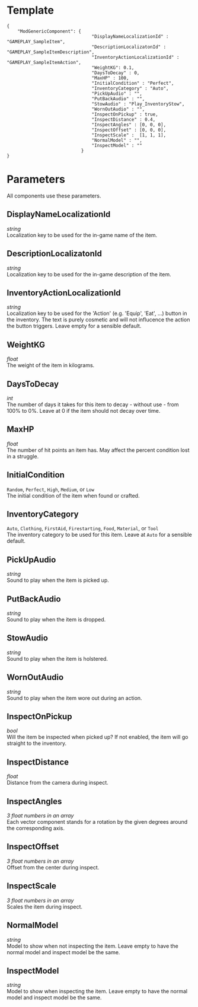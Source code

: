# Template

```
{
    "ModGenericComponent": {
                                "DisplayNameLocalizationId" : "GAMEPLAY_SampleItem",
                                "DescriptionLocalizatonId" : "GAMEPLAY_SampleItemDescription",
                                "InventoryActionLocalizationId" : "GAMEPLAY_SampleItemAction",
                                "WeightKG": 0.1,
                                "DaysToDecay" : 0,
                                "MaxHP" : 100,
                                "InitialCondition" : "Perfect",
                                "InventoryCategory" : "Auto",
                                "PickUpAudio" : "",
                                "PutBackAudio" : "",
                                "StowAudio" : "Play_InventoryStow",
                                "WornOutAudio" : "",
                                "InspectOnPickup" : true,
                                "InspectDistance" : 0.4,
                                "InspectAngles" : [0, 0, 0],
                                "InspectOffset" : [0, 0, 0],
                                "InspectScale" :  [1, 1, 1],
                                "NormalModel" : "",
                                "InspectModel" : ""
                            }
}
```

# Parameters

All components use these parameters.

## DisplayNameLocalizationId
*string*<br/>
Localization key to be used for the in-game name of the item.

## DescriptionLocalizatonId
*string*<br/>
Localization key to be used for the in-game description of the item.

## InventoryActionLocalizationId
*string*<br/>
Localization key to be used for the 'Action' (e.g. 'Equip', 'Eat', ...) button in the inventory. The text is purely cosmetic and will not influcence the action the button triggers. Leave empty for a sensible default.

## WeightKG
*float*<br/>
The weight of the item in kilograms.

## DaysToDecay
*int*<br/>
The number of days it takes for this item to decay - without use - from 100% to 0%. Leave at 0 if the item should not decay over time.

## MaxHP
*float*<br/>
The number of hit points an item has. May affect the percent condition lost in a struggle.

## InitialCondition
`Random`, `Perfect`, `High`, `Medium`, or `Low`<br/>
The initial condition of the item when found or crafted.

## InventoryCategory
`Auto`, `Clothing`, `FirstAid`, `Firestarting`, `Food`, `Material`, or `Tool`<br/>
The inventory category to be used for this item. Leave at `Auto` for a sensible default.

## PickUpAudio
*string*<br/>
Sound to play when the item is picked up.

## PutBackAudio
*string*<br/>
Sound to play when the item is dropped.

## StowAudio
*string*<br/>
Sound to play when the item is holstered.

## WornOutAudio
*string*<br/>
Sound to play when the item wore out during an action.

## InspectOnPickup
*bool*<br/>
Will the item be inspected when picked up? If not enabled, the item will go straight to the inventory.

## InspectDistance
*float*<br/>
Distance from the camera during inspect.

## InspectAngles
*3 float numbers in an array*<br/>
Each vector component stands for a rotation by the given degrees around the corresponding axis.

## InspectOffset
*3 float numbers in an array*<br/>
Offset from the center during inspect.

## InspectScale
*3 float numbers in an array*<br/>
Scales the item during inspect.

## NormalModel
*string*<br/>
Model to show when not inspecting the item. Leave empty to have the normal model and inspect model be the same.

## InspectModel
*string*<br/>
Model to show when inspecting the item. Leave empty to have the normal model and inspect model be the same.
